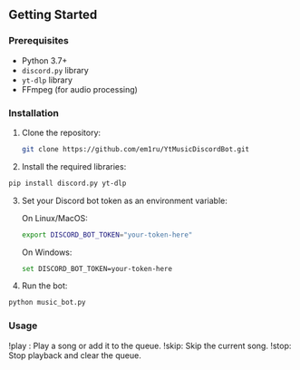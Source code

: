 ## Getting Started

### Prerequisites
- Python 3.7+
- `discord.py` library
- `yt-dlp` library
- FFmpeg (for audio processing)

### Installation

1. Clone the repository:
   ```bash
   git clone https://github.com/em1ru/YtMusicDiscordBot.git

2. Install the required libraries:
```bash
pip install discord.py yt-dlp
```
3. Set your Discord bot token as an environment variable:

    On Linux/MacOS:
    ```bash
    export DISCORD_BOT_TOKEN="your-token-here"
    ```
    On Windows:
    ```bash
    set DISCORD_BOT_TOKEN=your-token-here
    ```
4. Run the bot:
```bash
python music_bot.py
```
### Usage

!play <YouTube URL or search query>: Play a song or add it to the queue.
!skip: Skip the current song.
!stop: Stop playback and clear the queue.
